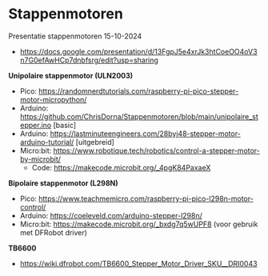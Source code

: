# Stappenmotoren
Presentatie stappenmotoren 15-10-2024  
+ https://docs.google.com/presentation/d/13FgpJ5e4xrJk3htCoeOO4oV3n7G0efAwHCp7dnbfsrg/edit?usp=sharing

  
**Unipolaire stappenmotor (ULN2003)**   
+ Pico: https://randomnerdtutorials.com/raspberry-pi-pico-stepper-motor-micropython/  
+ Arduino: https://github.com/ChrisDorna/Stappenmotoren/blob/main/unipolaire_stepper.ino [basic]  
+ Arduino: https://lastminuteengineers.com/28byj48-stepper-motor-arduino-tutorial/ [uitgebreid]  
+ Micro:bit: https://www.robotique.tech/robotics/control-a-stepper-motor-by-microbit/  
    + Code: https://makecode.microbit.org/_4pgK84PaxaeX  

**Bipolaire stappenmotor (L298N)**  
+ Pico: https://www.teachmemicro.com/raspberry-pi-pico-l298n-motor-control/  
+ Arduino: https://coeleveld.com/arduino-stepper-l298n/    
+ Micro:bit: https://makecode.microbit.org/_bxdg7q5wUPF8 (voor gebruik met DFRobot driver) 

**TB6600**  
+ https://wiki.dfrobot.com/TB6600_Stepper_Motor_Driver_SKU__DRI0043
